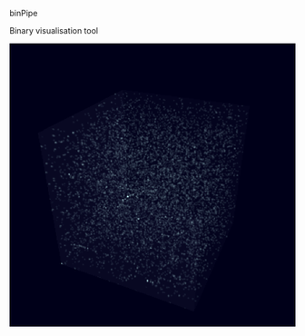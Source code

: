 binPipe

Binary visualisation tool

![screenshot](https://raw.githubusercontent.com/walesey/binPipe/master/screenshot.png)